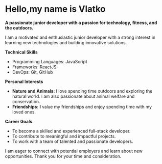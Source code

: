 # Hello,my name is Vlatko

**A passionate junior developer with a passion for technology, fitness, and the outdoors.**

I am a motivated and enthusiastic junior developer with a strong interest in learning new technologies and building innovative solutions.


**Technical Skills**

* Programming Languages: JavaScript
* Frameworks: ReactJS
* DevOps: Git, GitHub

**Personal Interests**

* **Nature and Animals:** I love spending time outdoors and exploring the natural world. I am also passionate about animal welfare and conservation.
* **Friendships:** I value my friendships and enjoy spending time with my loved ones.

**Career Goals**

* To become a skilled and experienced full-stack developer.
* To contribute to meaningful and impactful projects.
* To work with a team of talented and passionate developers.


I am eager to connect with potential employers and learn about new opportunities. Thank you for your time and consideration.
